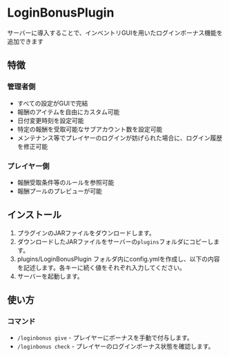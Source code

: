 # LoginBonusPlugin

サーバーに導入することで、インベントリGUIを用いたログインボーナス機能を追加できます

## 特徴

### 管理者側

- すべての設定がGUIで完結
- 報酬のアイテムを自由にカスタム可能
- 日付変更時刻を設定可能
- 特定の報酬を受取可能なサブアカウント数を設定可能
- メンテナンス等でプレイヤーのログインが妨げられた場合に、ログイン履歴を修正可能

### プレイヤー側

- 報酬受取条件等のルールを参照可能
- 報酬プールのプレビューが可能

## インストール

1. プラグインのJARファイルをダウンロードします。
2. ダウンロードしたJARファイルをサーバーの`plugins`フォルダにコピーします。
3. plugins/LoginBonusPlugin フォルダ内にconfig.ymlを作成し、以下の内容を記述します。各キーに続く値をそれぞれ入力してください。
4. サーバーを起動します。

## 使い方

### コマンド

- `/loginbonus give` - プレイヤーにボーナスを手動で付与します。
- `/loginbonus check` - プレイヤーのログインボーナス状態を確認します。
